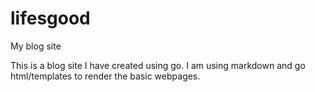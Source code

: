 # lifesgood
My blog site

This is a blog site I have created using go.
I am using markdown and go html/templates to render the basic webpages.

